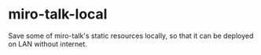 # miro-talk-local

Save some of miro-talk's static resources locally, so that it can be deployed on LAN without internet.